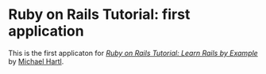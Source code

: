 # Ruby on Rails Tutorial: first application

This is the first applicaton for
[*Ruby on Rails Tutorial: Learn Rails by Example*](http://railstutorial.org/)
by [Michael Hartl](http://michaelhartl.com/).
